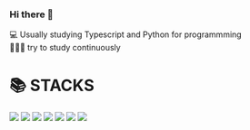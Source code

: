 ### Hi there 👋

💻 Usually studying Typescript and Python for programmming<br>
👩🏻‍🏫 try to study continuously

<h1>📚 STACKS</h1></div>
<div align=center-left> 
<img src="https://img.shields.io/badge/vuejs-%2335495e.svg?style=for-the-badge&logo=vuedotjs&logoColor=%234FC08D">
<img src="https://img.shields.io/badge/typescript-%23007ACC.svg?style=for-the-badge&logo=typescript&logoColor=white">
<img src="https://img.shields.io/badge/javascript-%23323330.svg?style=for-the-badge&logo=javascript&logoColor=%23F7DF1E ">
<img src="https://img.shields.io/badge/python-3776AB?style=for-the-badge&logo=python&logoColor=white">
<img src="https://img.shields.io/badge/DJANGO-REST-ff1709?style=for-the-badge&logo=django&logoColor=white&color=ff1709&labelColor=gray">
<img src="https://img.shields.io/badge/nestjs-%23E0234E.svg?style=for-the-badge&logo=nestjs&logoColor=white">
<img src="https://img.shields.io/badge/react-61DAFB?style=for-the-badge&logo=react&logoColor=black ">

  
 
<!-- Optional: GitHub Stats -->
<!--
## 📈 GitHub Stats

<div align="center">
 <img src="https://github-readme-stats.vercel.app/api?username=YOUR_USERNAME&show_icons=true&theme=tokyonight" height="150" />
 <img src="https://github-readme-stats.vercel.app/api/top-langs/?username=YOUR_USERNAME&layout=compact&theme=tokyonight" height="150" />
</div>
-->

